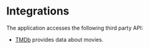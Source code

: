# Integrations

The application accesses the following third party API:

* [TMDb](https://www.themoviedb.org/documentation/api) provides data about movies.
